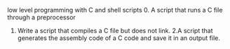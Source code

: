 low level programming with C and shell scripts
0. A script that runs a C file through a preprocessor
1. Write a script that compiles a C file but does not link.
2.A script that generates the assembly code of a C code and save it in an output file.
